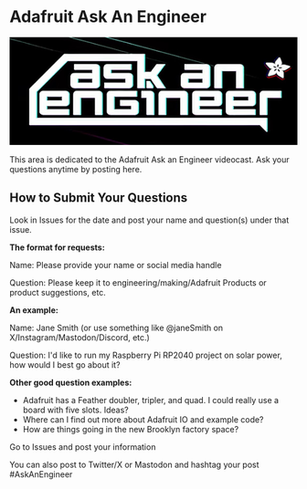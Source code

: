 # Adafruit Ask An Engineer

<img width="550" src="https://github.com/adafruit/Ask_An_Engineer/blob/main/aae.jpg" alt="Adafruit Ask an Engineer">

This area is dedicated to the Adafruit Ask an Engineer videocast. Ask your questions anytime by posting here.

## How to Submit Your Questions

Look in Issues for the date and post your name and question(s) under that issue.

**The format for requests:**

Name:  Please provide your name or social media handle

Question:   Please keep it to engineering/making/Adafruit Products or product suggestions, etc.

**An example:**

Name: Jane Smith (or use something like @janeSmith on X/Instagram/Mastodon/Discord, etc.)

Question: I'd like to run my Raspberry Pi RP2040 project on solar power, how would I best go about it?

**Other good question examples:**

* Adafruit has a Feather doubler, tripler, and quad. I could really use a board with five slots. Ideas?
* Where can I find out more about Adafruit IO and example code?
* How are things going in the new Brooklyn factory space?

Go to Issues and post your information 

You can also post to Twitter/X or Mastodon and hashtag your post #AskAnEngineer
